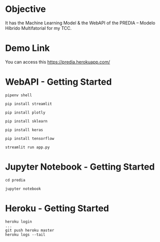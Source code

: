 # Objective

It has the Machine Learning Model & the WebAPI of the PREDIA – Modelo Híbrido Multifatorial for my TCC.

# Demo Link

You can access this https://predia.herokuapp.com/

# WebAPI - Getting Started

```
pipenv shell

pip install streamlit

pip install plotly

pip install sklearn

pip install keras

pip install tensorflow

streamlit run app.py
```

# Jupyter Notebook - Getting Started

```
cd predia

jupyter notebook
```

# Heroku - Getting Started

```
heroku login
...
git push heroku master
heroku logs --tail
```
